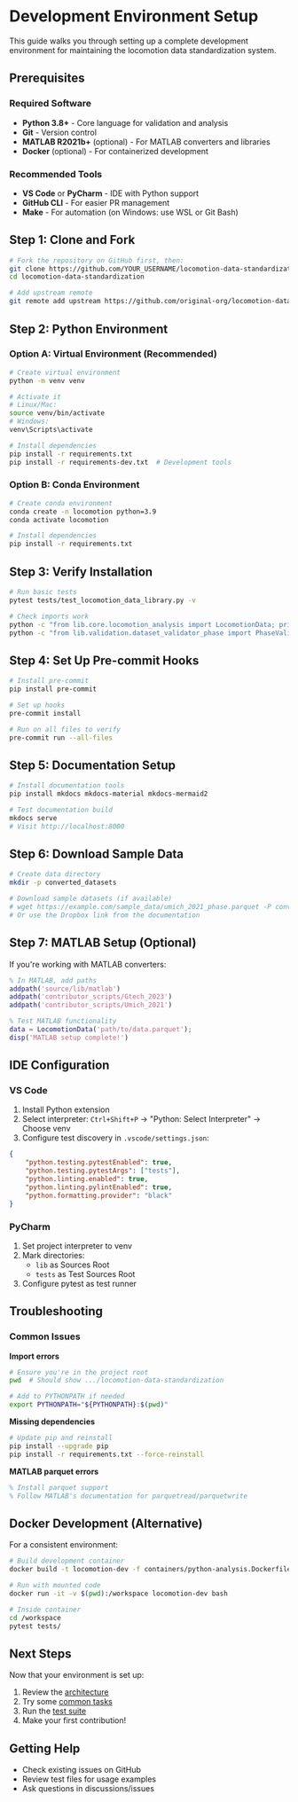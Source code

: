 # Development Environment Setup

This guide walks you through setting up a complete development environment for maintaining the locomotion data standardization system.

## Prerequisites

### Required Software
- **Python 3.8+** - Core language for validation and analysis
- **Git** - Version control
- **MATLAB R2021b+** (optional) - For MATLAB converters and libraries
- **Docker** (optional) - For containerized development

### Recommended Tools
- **VS Code** or **PyCharm** - IDE with Python support
- **GitHub CLI** - For easier PR management
- **Make** - For automation (on Windows: use WSL or Git Bash)

## Step 1: Clone and Fork

```bash
# Fork the repository on GitHub first, then:
git clone https://github.com/YOUR_USERNAME/locomotion-data-standardization
cd locomotion-data-standardization

# Add upstream remote
git remote add upstream https://github.com/original-org/locomotion-data-standardization
```

## Step 2: Python Environment

### Option A: Virtual Environment (Recommended)
```bash
# Create virtual environment
python -m venv venv

# Activate it
# Linux/Mac:
source venv/bin/activate
# Windows:
venv\Scripts\activate

# Install dependencies
pip install -r requirements.txt
pip install -r requirements-dev.txt  # Development tools
```

### Option B: Conda Environment
```bash
# Create conda environment
conda create -n locomotion python=3.9
conda activate locomotion

# Install dependencies
pip install -r requirements.txt
```

## Step 3: Verify Installation

```bash
# Run basic tests
pytest tests/test_locomotion_data_library.py -v

# Check imports work
python -c "from lib.core.locomotion_analysis import LocomotionData; print('✓ Core library works')"
python -c "from lib.validation.dataset_validator_phase import PhaseValidator; print('✓ Validation works')"
```

## Step 4: Set Up Pre-commit Hooks

```bash
# Install pre-commit
pip install pre-commit

# Set up hooks
pre-commit install

# Run on all files to verify
pre-commit run --all-files
```

## Step 5: Documentation Setup

```bash
# Install documentation tools
pip install mkdocs mkdocs-material mkdocs-mermaid2

# Test documentation build
mkdocs serve
# Visit http://localhost:8000
```

## Step 6: Download Sample Data

```bash
# Create data directory
mkdir -p converted_datasets

# Download sample datasets (if available)
# wget https://example.com/sample_data/umich_2021_phase.parquet -P converted_datasets/
# Or use the Dropbox link from the documentation
```

## Step 7: MATLAB Setup (Optional)

If you're working with MATLAB converters:

```matlab
% In MATLAB, add paths
addpath('source/lib/matlab')
addpath('contributor_scripts/Gtech_2023')
addpath('contributor_scripts/Umich_2021')

% Test MATLAB functionality
data = LocomotionData('path/to/data.parquet');
disp('MATLAB setup complete!')
```

## IDE Configuration

### VS Code
1. Install Python extension
2. Select interpreter: `Ctrl+Shift+P` → "Python: Select Interpreter" → Choose venv
3. Configure test discovery in `.vscode/settings.json`:
```json
{
    "python.testing.pytestEnabled": true,
    "python.testing.pytestArgs": ["tests"],
    "python.linting.enabled": true,
    "python.linting.pylintEnabled": true,
    "python.formatting.provider": "black"
}
```

### PyCharm
1. Set project interpreter to venv
2. Mark directories:
   - `lib` as Sources Root
   - `tests` as Test Sources Root
3. Configure pytest as test runner

## Troubleshooting

### Common Issues

**Import errors**
```bash
# Ensure you're in the project root
pwd  # Should show .../locomotion-data-standardization

# Add to PYTHONPATH if needed
export PYTHONPATH="${PYTHONPATH}:$(pwd)"
```

**Missing dependencies**
```bash
# Update pip and reinstall
pip install --upgrade pip
pip install -r requirements.txt --force-reinstall
```

**MATLAB parquet errors**
```matlab
% Install parquet support
% Follow MATLAB's documentation for parquetread/parquetwrite
```

## Docker Development (Alternative)

For a consistent environment:

```bash
# Build development container
docker build -t locomotion-dev -f containers/python-analysis.Dockerfile .

# Run with mounted code
docker run -it -v $(pwd):/workspace locomotion-dev bash

# Inside container
cd /workspace
pytest tests/
```

## Next Steps

Now that your environment is set up:
1. Review the [architecture](architecture.md)
2. Try some [common tasks](tasks.md)
3. Run the [test suite](testing.md)
4. Make your first contribution!

## Getting Help

- Check existing issues on GitHub
- Review test files for usage examples
- Ask questions in discussions/issues